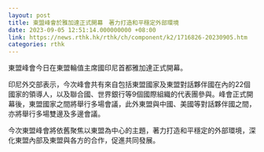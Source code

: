```yaml
---
layout: post
title: 東盟峰會於雅加達正式開幕　著力打造和平穩定外部環境
date: 2023-09-05 12:51:14.000000000 +08:00
link: https://news.rthk.hk/rthk/ch/component/k2/1716826-20230905.htm
categories: rthk
---
```


東盟峰會今日在東盟輪值主席國印尼首都雅加達正式開幕。

印尼外交部表示，今次峰會共有來自包括東盟國家及東盟對話夥伴國在內的22個國家的領導人，以及聯合國、世界銀行等9個國際組織的代表團參與。峰會正式開幕後，東盟國家之間將舉行多場會議，此外東盟與中國、美國等對話夥伴國之間，亦將舉行多場雙邊及多邊會議。

今次東盟峰會將依舊聚焦以東盟為中心的主題，著力打造和平穩定的外部環境，深化東盟內部及東盟與各方的合作，促進共同發展。
